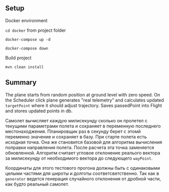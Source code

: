 ## Setup

Docker environment

`cd docker` from project folder

`docker-compose up -d`

`docker-compose down`

Build project

`mvn clean install`



## Summary
The plane starts from random position at ground level with zero speed.
On the Scheduler click plane generates "real telemetry" and calculates updated `targetPoint` where it should adjust trajectory.
Saves passedPoint into Flight and stores updated points in db.

Самолет вычисляет каждую милисекунду сколько он пролетел с текущими параметрами полета и сохраняет в переменную последнего местонаходжения.
Планировщик раз в секунду берет с этомй переменно значение и сохраняет в базу.
При старте полета есть исходная точка. Она же становится базовой для алгоритма вычисления поправки направления полета.
После расчета эта точка заменяется обновленной.
Алгоритм считает угловое отклонение реалього вектора за милисекунду от необходимого вектора до следующего `wayPoint`.

Координаты для этого тестового прогона должны быть с одинаковыми целыми частями для широты и долготы соответсветственно.
Так как в `generator` ведется генерация случайного отклонения от дробной части, как будто реальный самолет.